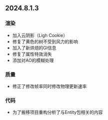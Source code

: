 ## 2024.8.1.3
### 渲染
- 加入云阴影（Ligh Cookie）
- 修复了黄色的树不受到风力的影响
- 加入了新烘焙的GI信息
- 修复了属性特效消失
- 添加对AO的模糊处理 
### 质量
- 修正了修改帧率同时修改物理更新速率
### 代码
- 为了搬移项目重构分析了与Entity包相关的内容

